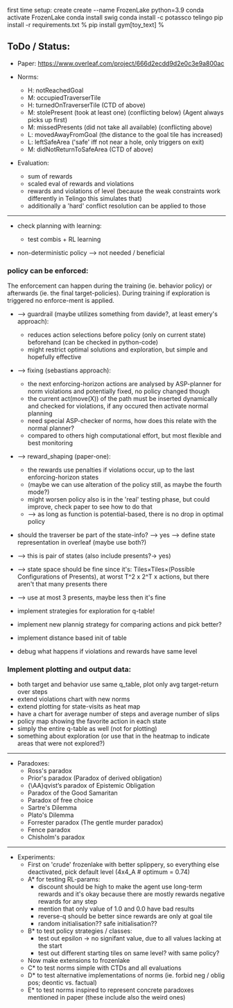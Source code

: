 first time setup:
create create --name FrozenLake python=3.9
conda activate FrozenLake
conda install swig
conda install -c potassco telingo
pip install -r requirements.txt
% pip install gym[toy_text] %

## ToDo / Status:
- Paper: https://www.overleaf.com/project/666d2ecdd9d2e0c3e9a800ac


- Norms:
  - H: notReachedGoal
  - M: occupiedTraverserTile
  - H: turnedOnTraverserTile (CTD of above)
  - M: stolePresent (took at least one) (conflicting below) (Agent always picks up first)
  - M: missedPresents (did not take all available) (conflicting above)
  - L: movedAwayFromGoal (the distance to the goal tile has increased)
  - L: leftSafeArea ('safe' iff not near a hole, only triggers on exit)
  - M: didNotReturnToSafeArea (CTD of above)


- Evaluation:
  - sum of rewards
  - scaled eval of rewards and violations
  - rewards and violations of level (because the weak constraints work differently in Telingo this simulates that)
  - additionally a 'hard' conflict resolution can be applied to those

---------------

- check planning with learning:
  - test combis + RL learning


- non-deterministic policy --> not needed / beneficial


### policy can be enforced:
The enforcement can happen during the training (ie. behavior policy) or afterwards (ie. the final target-policies).
During training if exploration is triggered no enforce-ment is applied.

- --> guardrail (maybe utilizes something from davide?, at least emery's approach):
  - reduces action selections before policy (only on current state) beforehand (can be checked in python-code)
  - might restrict optimal solutions and exploration, but simple and hopefully effective
- --> fixing (sebastians approach):
  - the next enforcing-horizon actions are analysed by ASP-planner for norm violations and potentially fixed, no policy changed though
  - the current act(move(X)) of the path must be inserted dynamically and checked for violations, if any occured then activate normal planning
  - need special ASP-checker of norms, how does this relate with the normal planner?
  - compared to others high computational effort, but most flexible and best monitoring 
- --> reward_shaping (paper-one):
  - the rewards use penalties if violations occur, up to the last enforcing-horizon states
  - (maybe we can use alteration of the policy still, as maybe the fourth mode?)
  - might worsen policy also is in the 'real' testing phase, but could improve, check paper to see how to do that
  - --> as long as function is potential-based, there is no drop in optimal policy


- should the traverser be part of the state-info? --> yes --> define state representation in overleaf (maybe use both?)
- --> this is pair of states (also include presents?-> yes)
- --> state space should be fine since it's: Tiles×Tiles×(Possible Configurations of Presents), at worst T^2 x 2^T x actions, but there aren't that many presents there
- --> use at most 3 presents, maybe less then it's fine
- implement strategies for exploration for q-table!
- implement new plannig strategy for comparing actions and pick better?
- implement distance based init of table
- debug what happens if violations and rewards have same level


### Implement plotting and output data:
  - both target and behavior use same q_table, plot only avg target-return over steps
  - extend violations chart with new norms
  - extend plotting for state-visits as heat map
  - have a chart for average number of steps and average number of slips
  - policy map showing the favorite action in each state
  - simply the entire q-table as well (not for plotting)
  - something about exploration (or use that in the heatmap to indicate areas that were not explored?)

---------------

- Paradoxes:
  - Ross's paradox
  - Prior's paradox (Paradox of derived obligation)
  - {\AA}qvist’s paradox of Epistemic Obligation
  - Paradox of the Good Samaritan
  - Paradox of free choice
  - Sartre's Dilemma
  - Plato's Dilemma
  - Forrester paradox (The gentle murder paradox)
  - Fence paradox
  - Chisholm's paradox

---------------

- Experiments:
  - First on 'crude' frozenlake with better splippery, so everything else deactivated, pick default level (4x4_A # optimum = 0.74)
  - A* for testing RL-params:
    - discount should be high to make the agent use long-term rewards and it's okay because there are mostly rewards negative rewards for any step
    - mention that only value of 1.0 and 0.0 have bad results
    - reverse-q should be better since rewards are only at goal tile
    - random initialisation?? safe initialisation??
  - B* to test policy strategies / classes:
    - test out epsilon -> no signifant value, due to all values lacking at the start
    - test out different starting tiles on same level? with same policy?
  - Now make extensions to frozenlake
  - C* to test norms simple with CTDs and all evaluations
  - D* to test alternative implementations of norms (ie. forbid neg / oblig pos; deontic vs. factual)
  - E* to test norms inspired to represent concrete paradoxes mentioned in paper (these include also the weird ones)


